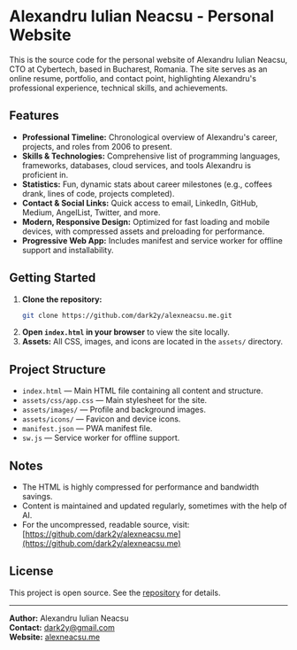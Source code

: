 # Alexandru Iulian Neacsu - Personal Website

This is the source code for the personal website of Alexandru Iulian Neacsu, CTO at Cybertech, based in Bucharest, Romania. The site serves as an online resume, portfolio, and contact point, highlighting Alexandru's professional experience, technical skills, and achievements.

## Features
- **Professional Timeline:** Chronological overview of Alexandru's career, projects, and roles from 2006 to present.
- **Skills & Technologies:** Comprehensive list of programming languages, frameworks, databases, cloud services, and tools Alexandru is proficient in.
- **Statistics:** Fun, dynamic stats about career milestones (e.g., coffees drank, lines of code, projects completed).
- **Contact & Social Links:** Quick access to email, LinkedIn, GitHub, Medium, AngelList, Twitter, and more.
- **Modern, Responsive Design:** Optimized for fast loading and mobile devices, with compressed assets and preloading for performance.
- **Progressive Web App:** Includes manifest and service worker for offline support and installability.

## Getting Started
1. **Clone the repository:**
   ```sh
   git clone https://github.com/dark2y/alexneacsu.me.git
   ```
2. **Open `index.html` in your browser** to view the site locally.
3. **Assets:** All CSS, images, and icons are located in the `assets/` directory.

## Project Structure
- `index.html` — Main HTML file containing all content and structure.
- `assets/css/app.css` — Main stylesheet for the site.
- `assets/images/` — Profile and background images.
- `assets/icons/` — Favicon and device icons.
- `manifest.json` — PWA manifest file.
- `sw.js` — Service worker for offline support.

## Notes
- The HTML is highly compressed for performance and bandwidth savings.
- Content is maintained and updated regularly, sometimes with the help of AI.
- For the uncompressed, readable source, visit: [https://github.com/dark2y/alexneacsu.me](https://github.com/dark2y/alexneacsu.me)

## License
This project is open source. See the [repository](https://github.com/dark2y/alexneacsu.me) for details.

---

**Author:** Alexandru Iulian Neacsu  
**Contact:** dark2y@gmail.com  
**Website:** [alexneacsu.me](https://alexneacsu.me)

